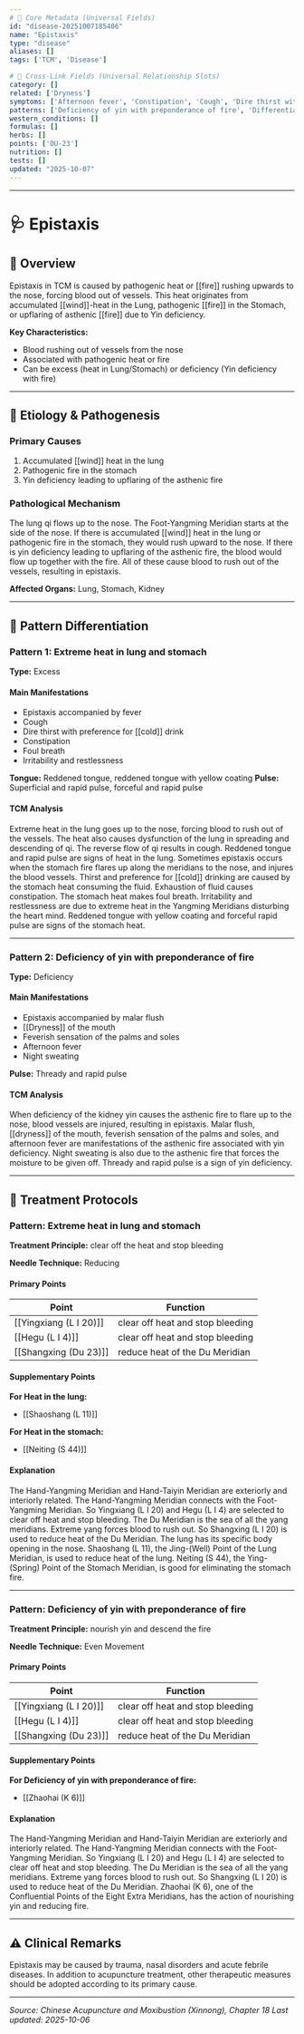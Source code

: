 ```yaml
---
# 🔹 Core Metadata (Universal Fields)
id: "disease-20251007185406"
name: "Epistaxis"
type: "disease"
aliases: []
tags: ['TCM', 'Disease']

# 🔹 Cross-Link Fields (Universal Relationship Slots)
category: []
related: ['Dryness']
symptoms: ['Afternoon fever', 'Constipation', 'Cough', 'Dire thirst with preference for cold drink', 'Dryness of the mouth', 'Epistaxis accompanied by fever', 'Epistaxis accompanied by malar flush', 'Feverish sensation of the palms and soles', 'Foul breath', 'Irritability and restlessness', 'Night sweating']
patterns: ['Deficiency of yin with preponderance of fire', 'Differentiation', 'Extreme heat in lung and stomach']
western_conditions: []
formulas: []
herbs: []
points: ['DU-23']
nutrition: []
tests: []
updated: "2025-10-07"
---
```


------

# 🩺 Epistaxis

## 📖 Overview

Epistaxis in TCM is caused by pathogenic heat or [[fire]] rushing upwards to the nose, forcing blood out of vessels. This heat originates from accumulated [[wind]]-heat in the Lung, pathogenic [[fire]] in the Stomach, or upflaring of asthenic [[fire]] due to Yin deficiency.

**Key Characteristics:**
- Blood rushing out of vessels from the nose
- Associated with pathogenic heat or fire
- Can be excess (heat in Lung/Stomach) or deficiency (Yin deficiency with fire)

---

## 🧬 Etiology & Pathogenesis

### Primary Causes
1. Accumulated [[wind]] heat in the lung
2. Pathogenic fire in the stomach
3. Yin deficiency leading to upflaring of the asthenic fire

### Pathological Mechanism
The lung qi flows up to the nose. The Foot-Yangming Meridian starts at the side of the nose. If there is accumulated [[wind]] heat in the lung or pathogenic fire in the stomach, they would rush upward to the nose. If there is yin deficiency leading to upflaring of the asthenic fire, the blood would flow up together with the fire. All of these cause blood to rush out of the vessels, resulting in epistaxis.

**Affected Organs:** Lung, Stomach, Kidney

---

## 🔬 Pattern Differentiation

### Pattern 1: Extreme heat in lung and stomach

**Type:** Excess

#### Main Manifestations
- Epistaxis accompanied by fever
- Cough
- Dire thirst with preference for [[cold]] drink
- Constipation
- Foul breath
- Irritability and restlessness

**Tongue:** Reddened tongue, reddened tongue with yellow coating
**Pulse:** Superficial and rapid pulse, forceful and rapid pulse

#### TCM Analysis
Extreme heat in the lung goes up to the nose, forcing blood to rush out of the vessels. The heat also causes dysfunction of the lung in spreading and descending of qi. The reverse flow of qi results in cough. Reddened tongue and rapid pulse are signs of heat in the lung. Sometimes epistaxis occurs when the stomach fire flares up along the meridians to the nose, and injures the blood vessels. Thirst and preference for [[cold]] drinking are caused by the stomach heat consuming the fluid. Exhaustion of fluid causes constipation. The stomach heat makes foul breath. Irritability and restlessness are due to extreme heat in the Yangming Meridians disturbing the heart mind. Reddened tongue with yellow coating and forceful rapid pulse are signs of the stomach heat.

---

### Pattern 2: Deficiency of yin with preponderance of fire

**Type:** Deficiency

#### Main Manifestations
- Epistaxis accompanied by malar flush
- [[Dryness]] of the mouth
- Feverish sensation of the palms and soles
- Afternoon fever
- Night sweating

**Pulse:** Thready and rapid pulse

#### TCM Analysis
When deficiency of the kidney yin causes the asthenic fire to flare up to the nose, blood vessels are injured, resulting in epistaxis. Malar flush, [[dryness]] of the mouth, feverish sensation of the palms and soles, and afternoon fever are manifestations of the asthenic fire associated with yin deficiency. Night sweating is also due to the asthenic fire that forces the moisture to be given off. Thready and rapid pulse is a sign of yin deficiency.

---

## 💉 Treatment Protocols

### Pattern: Extreme heat in lung and stomach

**Treatment Principle:** clear off the heat and stop bleeding

**Needle Technique:** Reducing

#### Primary Points

| Point | Function |
|-------|----------|
| [[Yingxiang (L I 20)]] | clear off heat and stop bleeding |
| [[Hegu (L I 4)]] | clear off heat and stop bleeding |
| [[Shangxing (Du 23)]] | reduce heat of the Du Meridian |

#### Supplementary Points

**For Heat in the lung:**
- [[Shaoshang (L 11)]]

**For Heat in the stomach:**
- [[Neiting (S 44)]]

#### Explanation
The Hand-Yangming Meridian and Hand-Taiyin Meridian are exteriorly and interiorly related. The Hand-Yangming Meridian connects with the Foot-Yangming Meridian. So Yingxiang (L I 20) and Hegu (L I 4) are selected to clear off heat and stop bleeding. The Du Meridian is the sea of all the yang meridians. Extreme yang forces blood to rush out. So Shangxing (L I 20) is used to reduce heat of the Du Meridian. The lung has its specific body opening in the nose. Shaoshang (L 11), the Jing-(Well) Point of the Lung Meridian, is used to reduce heat of the lung. Neiting (S 44), the Ying-(Spring) Point of the Stomach Meridian, is good for eliminating the stomach fire.

---

### Pattern: Deficiency of yin with preponderance of fire

**Treatment Principle:** nourish yin and descend the fire

**Needle Technique:** Even Movement

#### Primary Points

| Point | Function |
|-------|----------|
| [[Yingxiang (L I 20)]] | clear off heat and stop bleeding |
| [[Hegu (L I 4)]] | clear off heat and stop bleeding |
| [[Shangxing (Du 23)]] | reduce heat of the Du Meridian |

#### Supplementary Points

**For Deficiency of yin with preponderance of fire:**
- [[Zhaohai (K 6)]]

#### Explanation
The Hand-Yangming Meridian and Hand-Taiyin Meridian are exteriorly and interiorly related. The Hand-Yangming Meridian connects with the Foot-Yangming Meridian. So Yingxiang (L I 20) and Hegu (L I 4) are selected to clear off heat and stop bleeding. The Du Meridian is the sea of all the yang meridians. Extreme yang forces blood to rush out. So Shangxing (L I 20) is used to reduce heat of the Du Meridian. Zhaohai (K 6), one of the Confluential Points of the Eight Extra Meridians, has the action of nourishing yin and reducing fire.

---

## ⚠️ Clinical Remarks

Epistaxis may be caused by trauma, nasal disorders and acute febrile diseases. In addition to acupuncture treatment, other therapeutic measures should be adopted according to its primary cause.

---


*Source: Chinese Acupuncture and Moxibustion (Xinnong), Chapter 18*
*Last updated: 2025-10-06*
